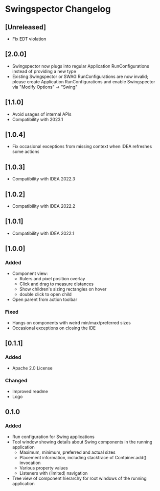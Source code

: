 <!-- Keep a Changelog guide -> https://keepachangelog.com -->

# Swingspector Changelog

## [Unreleased]
- Fix EDT violation

## [2.0.0]
- Swingspector now plugs into regular Application RunConfigurations instead of providing a new type
- Existing Swingspector or SWAG RunConfigurations are now invalid; please create Application RunConfigurations
  and enable Swingspector via "Modify Options" -> "Swing"

## [1.1.0]
- Avoid usages of internal APIs
- Compatibility with 2023.1

## [1.0.4]
- Fix occasional exceptions from missing context when IDEA refreshes some actions

## [1.0.3]
- Compatibility with IDEA 2022.3

## [1.0.2]
- Compatibility with IDEA 2022.2

## [1.0.1]
- Compatibility with IDEA 2022.1

## [1.0.0]
### Added
- Component view:
    - Rulers and pixel position overlay
    - Click and drag to measure distances
    - Show children's sizing rectangles on hover
    - double click to open child
- Open parent from action toolbar

### Fixed
- Hangs on components with weird min/max/preferred sizes
- Occasional exceptions on closing the IDE

## [0.1.1]
### Added
- Apache 2.0 License

### Changed
- Improved readme
- Logo

## 0.1.0
### Added
- Run configuration for Swing applications
- Tool window showing details about Swing components in the running application
    - Maximum, minimum, preferred and actual sizes
    - Placement information, including stacktrace of Container.add() invocation
    - Various property values
    - Listeners with (limited) navigation
- Tree view of component hierarchy for root windows of the running application

